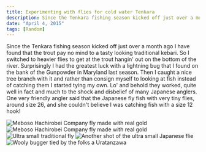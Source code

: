 ```yaml
---
title: Experimenting with flies for cold water Tenkara
description: Since the Tenkara fishing season kicked off just over a month ago I have found that the trout pay no mind to a tasty looking traditional kebari.
date: "April 4, 2015"
tags: [Random]
---
```

<div class=“text-lg m-2”>
<p class="mb-2">Since the Tenkara fishing season kicked off just over a month ago I have found that the trout pay no mind to a tasty looking traditional kebari. So I switched to heavier flies to get at the trout hangin' out on the bottom of the river. Surprisingly I had the greatest luck with a lightning bug that I found on the bank of the Gunpowder in Maryland last season. Then I caught a nice tree branch with it and rather than consign myself to looking at fish instead of catching them I started tying my own. Lo' and behold they worked, quite well in fact and much to the shock and disbelief of many Japanese anglers. One very friendly angler said that the Japanese fly fish with very tiny flies, around size 26, and she couldn't believe I was catching fish with a size 12 hook!</p>

<img class="w-8/12 rounded-lg shadow-lg mx-auto" src="https://fallfish-tenkara-images.s3-us-west-1.amazonaws.com/FfT+-+Flies/Meboso-Kanazawa-Meboso+Hachirobei+Company-tenkara-flies-art.JPG" alt="Meboso Hachirobei Company fly made with real gold" />

<img class="w-8/12 rounded-lg shadow-lg mx-auto" src="https://fallfish-tenkara-images.s3-us-west-1.amazonaws.com/FfT+-+Flies/Meboso-Kanazawa-Meboso+Hachirobei+Company-tenkara-flies-samurai.JPG" alt="Meboso Hachirobei Company fly made with real gold" />

<img class="w-8/12 rounded-lg shadow-lg mx-auto" src="https://fallfish-tenkara-images.s3-us-west-1.amazonaws.com/FfT+-+Flies/ultra+tiny+fly-tenkara-fly+fishing-fishing-closeup.JPG" alt="Ultra small traditional fly" />

<img class="w-8/12 rounded-lg shadow-lg mx-auto" src="https://fallfish-tenkara-images.s3-us-west-1.amazonaws.com/FfT+-+Flies/ultra+tiny+fly-tenkara-fly+fishing-fishing.JPG" alt="Another shot of the ultra small Japanese flie" />

<img class="w-8/12 rounded-lg shadow-lg mx-auto" src="https://fallfish-tenkara-images.s3-us-west-1.amazonaws.com/FfT+-+Flies/wooly+bugger-beed+head-streamer-fly-tenkara-uratanzawa.JPG" alt="Wooly bugger tied by the folks a Uratanzawa" />
</div>